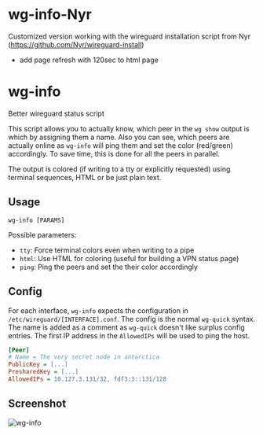 # wg-info-Nyr

Customized version working with the wireguard installation script from Nyr (https://github.com/Nyr/wireguard-install)

* add page refresh with 120sec to html page 

# wg-info
Better wireguard status script

This script allows you to actually know, which peer in the `wg show` output is which by assigning them a name.
Also you can see, which peers are actually online as `wg-info` will ping them and set the color (red/green) accordingly.
To save time, this is done for all the peers in parallel.

The output is colored (if writing to a tty or explicitly requested) using terminal sequences, HTML or be just plain text.

## Usage

```
wg-info [PARAMS]
```

Possible parameters:

* `tty`: Force terminal colors even when writing to a pipe
* `html`: Use HTML for coloring (useful for building a VPN status page)
* `ping`: Ping the peers and set the their color accordingly

## Config
For each interface, `wg-info` expects the configuration in `/etc/wireguard/[INTERFACE].conf`.
The config is the normal `wg-quick` syntax.
The name is added as a comment as `wg-quick` doesn't like surplus config entries.
The first IP address in the `AllowedIPs` will be used to ping the host.

```ini
[Peer]
# Name = The very secret node in antarctica
PublicKey = [...]
PresharedKey = [...]
AllowedIPs = 10.127.3.131/32, fdf3:3::131/128
```

## Screenshot

![wg-info](https://user-images.githubusercontent.com/725608/96891877-60ada580-1489-11eb-9f6c-f55f11691f54.png)
